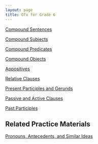 ```yaml
---
layout: page
title: Gfx for Grade 6
---
```


<a href="/tutorials-v2/compound_sentences/index.html">Compound Sentences</a>


<a href="/tutorials-v2/compound_subject/index.html">Compound Subjects</a>


<a href="/tutorials-v2/compound_predicate/index.html">Compound Predicates</a>


<a href="/tutorials-v2/compound_object/index.html">Compound Objects</a>


<a href="/tutorials-v2/appositive/index.html">Appositives</a>


<a href="/tutorials-v2/relative_clause/index.html">Relative Clauses</a>


<a href="/tutorials-v2/present_participle_gerund/index.html">Present Participles and Gerunds</a>


<a href="/tutorials-v2/passive_active/index.html">Passive and Active Clauses</a>


<a href="/tutorials-v2/past_participle/index.html">Past Participles</a>


<h2>Related Practice Materials</h2>

<a href="/tutorials-v2/pronouns/index.html">Pronouns, Antecedents, and Similar Ideas</a>

<!-- <a href="/tutorials-v2/article_about_tablets_with_pronouns_marked/index.html">Pronouns, Antecedents, and Similar Ideas--for Primary Students -->